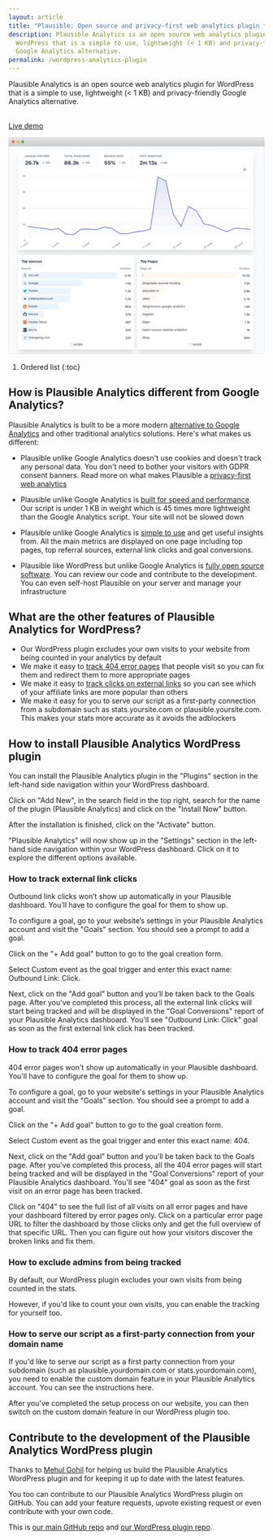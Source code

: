 ```yaml
---
layout: article
title: "Plausible: Open source and privacy-first web analytics plugin for WordPress"
description: Plausible Analytics is an open source web analytics plugin for
  WordPress that is a simple to use, lightweight (< 1 KB) and privacy-friendly
  Google Analytics alternative.
permalink: /wordpress-analytics-plugin
---
```

Plausible Analytics is an open source web analytics plugin for WordPress that is a simple to use, lightweight (< 1 KB) and privacy-friendly Google Analytics alternative.

<div class="mt-5 max-w-md mx-auto sm:flex sm:justify-center md:mt-8"> <div class="rounded-md shadow"> <a href="https://wordpress.org/plugins/plausible-analytics/" class="w-full flex items-center justify-center px-8 py-3 border border-transparent text-base leading-6 font-medium rounded-md text-white bg-indigo-600 hover:bg-indigo-500 focus:outline-none focus:shadow-outline-indigo transition duration-150 ease-in-out md:py-4 md:text-lg md:px-10" style="color: white;">On WordPress</a> </div> <div class="mt-3 rounded-md shadow sm:mt-0 sm:ml-3"> <a href="https://plausible.io/plausible.io" class="w-full flex items-center justify-center px-8 py-3 border border-transparent text-base leading-6 font-medium rounded-md text-indigo-600 bg-white hover:text-indigo-500 focus:outline-none focus:shadow-outline-blue transition duration-150 ease-in-out md:py-4 md:text-lg md:px-10">Live demo</a> </div> </div>

![Plausible Analytics WordPress plugin](/assets/images/privacy-focused-web-analytics.png "Plausible Analytics WordPress plugin")

1. Ordered list
{:toc}

## How is Plausible Analytics different from Google Analytics?

Plausible Analytics is built to be a more modern [alternative to Google Analytics](https://plausible.io/vs-google-analytics) and other traditional analytics solutions. Here's what makes us different:

* Plausible unlike Google Analytics doesn't use cookies and doesn't track any personal data. You don't need to bother your visitors with GDPR consent banners. Read more on what makes Plausible a [privacy-first web analytics](https://plausible.io/privacy-focused-web-analytics)

* Plausible unlike Google Analytics is [built for speed and performance](https://plausible.io/lightweight-web-analytics). Our script is under 1 KB in weight which is 45 times more lightweight than the Google Analytics script. Your site will not be slowed down

* Plausible unlike Google Analytics is [simple to use](https://plausible.io/simple-web-analytics) and get useful insights from. All the main metrics are displayed on one page including top pages, top referral sources, external link clicks and goal conversions. 

* Plausible like WordPress but unlike Google Analytics is [fully open source software](https://plausible.io/open-source-website-analytics). You can review our code and contribute to the development. You can even self-host Plausible on your server and manage your infrastructure

## What are the other features of Plausible Analytics for WordPress?

* Our WordPress plugin excludes your own visits to your website from being counted in your analytics by default
* We make it easy to [track 404 error pages](https://plausible.io/blog/track-404-errors) that people visit so you can fix them and redirect them to more appropriate pages
* We make it easy to [track clicks on external links](https://plausible.io/blog/track-outbound-link-clicks) so you can see which of your affiliate links are more popular than others
* We make it easy for you to serve our script as a first-party connection from a subdomain such as stats.yoursite.com or plausible.yoursite.com. This makes your stats more accurate as it avoids the adblockers 
 
## How to install Plausible Analytics WordPress plugin

You can install the Plausible Analytics plugin in the "Plugins" section in the left-hand side navigation within your WordPress dashboard.

Click on "Add New", in the search field in the top right, search for the name of the plugin (Plausible Analytics) and click on the "Install Now" button.

After the installation is finished, click on the "Activate" button.

"Plausible Analytics" will now show up in the "Settings" section in the left-hand side navigation within your WordPress dashboard. Click on it to explore the different options available.

### How to track external link clicks 

Outbound link clicks won’t show up automatically in your Plausible dashboard. You’ll have to configure the goal for them to show up.

To configure a goal, go to your website’s settings in your Plausible Analytics account and visit the "Goals" section. You should see a prompt to add a goal.

Click on the "+ Add goal" button to go to the goal creation form.

Select Custom event as the goal trigger and enter this exact name: Outbound Link: Click.

Next, click on the "Add goal" button and you’ll be taken back to the Goals page. After you've completed this process, all the external link clicks will start being tracked and will be displayed in the "Goal Conversions" report of your Plausible Analytics dashboard. You'll see "Outbound Link: Click" goal as soon as the first external link click has been tracked.

### How to track 404 error pages

404 error pages won't show up automatically in your Plausible dashboard. You'll have to configure the goal for them to show up.

To configure a goal, go to your website's settings in your Plausible Analytics account and visit the "Goals" section. You should see a prompt to add a goal.

Click on the "+ Add goal" button to go to the goal creation form.

Select Custom event as the goal trigger and enter this exact name: 404.

Next, click on the "Add goal" button and you'll be taken back to the Goals page. After you've completed this process, all the 404 error pages will start being tracked and will be displayed in the "Goal Conversions" report of your Plausible Analytics dashboard. You'll see "404" goal as soon as the first visit on an error page has been tracked.

Click on "404" to see the full list of all visits on all error pages and have your dashboard filtered by error pages only. Click on a particular error page URL to filter the dashboard by those clicks only and get the full overview of that specific URL. Then you can figure out how your visitors discover the broken links and fix them.

### How to exclude admins from being tracked

By default, our WordPress plugin excludes your own visits from being counted in the stats. 

However, if you'd like to count your own visits, you can enable the tracking for yourself too.

### How to serve our script as a first-party connection from your domain name

If you'd like to serve our script as a first party connection from your subdomain (such as plausible.yourdomain.com or stats.yourdomain.com), you need to enable the custom domain feature in your Plausible Analytics account. You can see the instructions here.

After you've completed the setup process on our website, you can then switch on the custom domain feature in our WordPress plugin too.

## Contribute to the development of the Plausible Analytics WordPress plugin

Thanks to [Mehul Gohil](https://mehulgohil.com/) for helping us build the Plausible Analytics WordPress plugin and for keeping it up to date with the latest features.

You too can contribute to our Plausible Analytics WordPress plugin on GitHub. You can add your feature requests, upvote existing request or even contribute with your own code.

This is [our main GitHub repo](https://github.com/plausible/analytics) and [our WordPress plugin repo](https://github.com/plausible/wordpress).